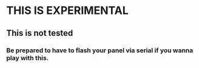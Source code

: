 # THIS IS EXPERIMENTAL
## This is not tested
### Be prepared to have to flash your panel via serial if you wanna play with this.
 